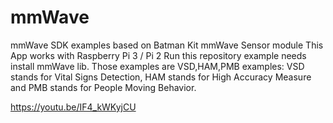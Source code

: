 # mmWave
mmWave SDK examples based on Batman Kit mmWave Sensor module
This App works with Raspberry Pi 3 / Pi 2
Run this repository example needs install mmWave lib.
Those examples are VSD,HAM,PMB examples: 
VSD stands for Vital Signs Detection, HAM stands for High Accuracy Measure and PMB stands for People Moving Behavior.

https://youtu.be/IF4_kWKyjCU

